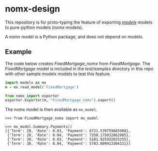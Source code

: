 # nomx-design

This repository is for proto-typing the feature 
of exporting [*modelx*](https://github.com/fumitoh/modelx) models to pure-python models (*nomx* models).

A *nomx* model is a Python package, and does not depend on modelx.

## Example

The code below creates *FixedMortgage_nomx* from *FixedMortgage*.
The *FixedMortgage* model is included in the *test/samples* directory
in this repo with other sample modelx models to test this feature.

```python
import modelx as mx
m = mx.read_model('FixedMortgage')

from nomx import exporter
exporter.Exporter(m, "FixedMortgage_nomx").export()
```

The nomx model is then available as `mx_model`.

```pycon
>>> from FixedMortgage_nomx import mx_model

>>> mx_model.Summary.Payments()
[{'Term': 20, 'Rate': 0.03, 'Payment': 6721.570759685908},
 {'Term': 20, 'Rate': 0.04, 'Payment': 7358.175032862885},
 {'Term': 30, 'Rate': 0.03, 'Payment': 5101.925932025255},
 {'Term': 30, 'Rate': 0.04, 'Payment': 5783.009913366131}]
```